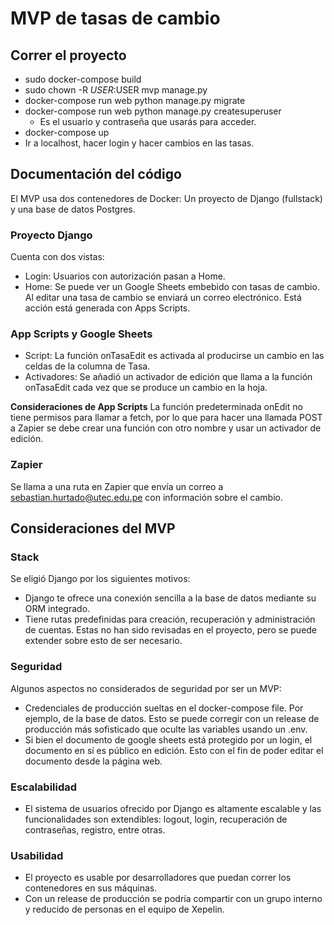 # MVP de tasas de cambio

## Correr el proyecto

- sudo docker-compose build
- sudo chown -R $USER:$USER mvp manage.py
- docker-compose run web python manage.py migrate
- docker-compose run web python manage.py createsuperuser
  - Es el usuario y contraseña que usarás para acceder.
- docker-compose up
- Ir a localhost, hacer login y hacer cambios en las tasas.

## Documentación del código

El MVP usa dos contenedores de Docker: Un proyecto de Django (fullstack) y una base de datos Postgres.

### Proyecto Django

Cuenta con dos vistas:

- Login: Usuarios con autorización pasan a Home.
- Home: Se puede ver un Google Sheets embebido con tasas de cambio. Al editar una tasa de cambio se enviará un correo electrónico. Está acción está generada con Apps Scripts.

### App Scripts y Google Sheets

- Script: La función onTasaEdit es activada al producirse un cambio en las celdas de la columna de Tasa.
- Activadores: Se añadió un activador de edición que llama a la función onTasaEdit cada vez que se produce un cambio en la hoja.

**Consideraciones de App Scripts**
La función predeterminada onEdit no tiene permisos para llamar a fetch, por lo que para hacer una llamada POST a Zapier se debe crear una función con otro nombre y usar un activador de edición.

### Zapier

Se llama a una ruta en Zapier que envía un correo a sebastian.hurtado@utec.edu.pe con información sobre el cambio.

## Consideraciones del MVP

### Stack

Se eligió Django por los siguientes motivos:

- Django te ofrece una conexión sencilla a la base de datos mediante su ORM integrado.
- Tiene rutas predefinidas para creación, recuperación y administración de cuentas. Estas no han sido revisadas en el proyecto, pero se puede extender sobre esto de ser necesario.

### Seguridad

Algunos aspectos no considerados de seguridad por ser un MVP:

- Credenciales de producción sueltas en el docker-compose file. Por ejemplo, de la base de datos. Esto se puede corregir con un release de producción más sofisticado que oculte las variables usando un .env.
- Si bien el documento de google sheets está protegido por un login, el documento en sí es público en edición. Esto con el fin de poder editar el documento desde la página web.

### Escalabilidad

- El sistema de usuarios ofrecido por Django es altamente escalable y las funcionalidades son extendibles: logout, login, recuperación de contraseñas, registro, entre otras.

### Usabilidad

- El proyecto es usable por desarrolladores que puedan correr los contenedores en sus máquinas.
- Con un release de producción se podría compartir con un grupo interno y reducido de personas en el equipo de Xepelin.
